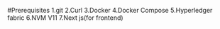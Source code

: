 #Prerequisites
1.git
2.Curl
3.Docker
4.Docker Compose
5.Hyperledger fabric
6.NVM V11
7.Next js(for frontend)